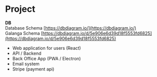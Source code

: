 # Project

**DB**  
Database Schema [https://dbdiagram.io/](https://dbdiagram.io/)  
Galanga Schema [https://dbdiagram.io/d/5e906e6d39d18f5553fd6825](https://dbdiagram.io/d/5e906e6d39d18f5553fd6825)

* Web application for users \(React\)
* API / Backend
* Back Office App \(PWA / Electron\)
* Email system
* Stripe \(payment api\)

